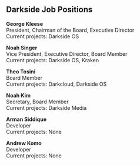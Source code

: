 Darkside Job Positions
----------------------

<b>George Kleese</b><br>
President, Chairman of the Board, Executive Director<br>
Current projects: Darkside OS


<b>Noah Singer</b><br>
Vice President, Executive Director, Board Member<br>
Current projects: Darkside OS, Kraken

<b>Theo Tosini</b><br>
Board Member<br>
Current projects: Darkcloud, Darkside OS

<b>Noah Kim</b><br>
Secretary, Board Member<br>
Current projects: Darkside Media

<b>Arman Siddique</b><br>
Developer<br>
Current projects: None

<b>Andrew Komo</b><br>
Developer<br>
Current projects: None